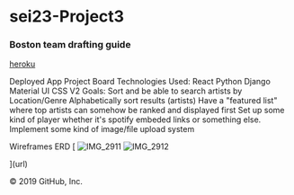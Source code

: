 <h1>sei23-Project3</h1>
<h3>Boston  team drafting guide</h3>


<a href = "/https://git.heroku.com/murmuring-dawn-74845.git" >heroku </a>

Deployed App
Project Board
Technologies Used:
React
Python
Django
Material UI
CSS
V2 Goals:
Sort and be able to search artists by Location/Genre
Alphabetically sort results (artists)
Have a "featured list" where top artists can somehow be ranked and displayed first
Set up some kind of player whether it's spotify embeded links or something else.
Implement some kind of image/file upload system


Wireframes
ERD 
[
![IMG_2911](https://user-images.githubusercontent.com/4977418/65515070-93632400-deac-11e9-85c6-1f215241f494.JPG)
![IMG_2912](https://user-images.githubusercontent.com/4977418/65515076-978f4180-deac-11e9-9f48-7e8394d09348.JPG)

](url)



© 2019 GitHub, Inc.